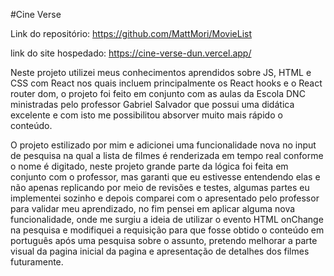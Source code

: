 #Cine Verse 

Link do repositório: https://github.com/MattMori/MovieList

link do site hospedado: https://cine-verse-dun.vercel.app/


 Neste projeto utilizei meus conhecimentos aprendidos sobre JS, HTML e CSS com React nos quais incluem principalmente os React hooks e o React router dom, o projeto foi feito em conjunto com as aulas da Escola DNC ministradas pelo professor Gabriel Salvador que possui uma didática excelente e com isto me possibilitou absorver muito mais rápido o conteúdo.


 O projeto estilizado por mim e adicionei uma funcionalidade nova no input de pesquisa na qual a lista de filmes é renderizada em tempo real conforme o nome é digitado, neste projeto grande parte da lógica foi feita em conjunto com o professor, mas garanti que eu estivesse entendendo elas e não apenas replicando por meio de revisões e testes, algumas partes eu implementei sozinho e depois comparei com o apresentado pelo professor para validar meu aprendizado, no fim pensei em aplicar alguma nova funcionalidade, onde me surgiu a ideia de utilizar o evento HTML onChange na pesquisa e modifiquei a requisição para que fosse obtido o conteúdo em português após uma pesquisa sobre o assunto, pretendo melhorar a parte visual da pagina inicial da pagina e apresentação de detalhes dos filmes futuramente.

 
